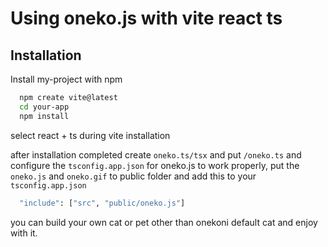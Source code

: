 # Using oneko.js with vite react ts

## Installation

Install my-project with npm

```bash
  npm create vite@latest
  cd your-app
  npm install
```

select react + ts during vite installation

after installation completed create 
```oneko.ts/tsx``` and put ```/oneko.ts```
and configure the ```tsconfig.app.json``` for oneko.js to work properly, put the ```oneko.js``` and ```oneko.gif``` to public folder and add this to your ```tsconfig.app.json```

```bash
  "include": ["src", "public/oneko.js"]
```
you can build your own cat or pet other than onekoni default cat and enjoy with it.



    